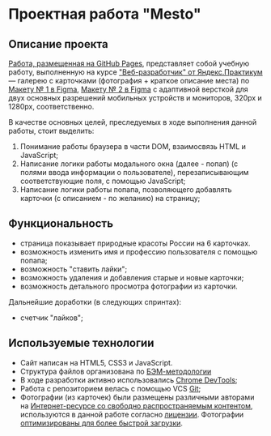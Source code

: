 # Проектная работа "Mesto"

## Описание проекта

[Работа, размещенная на GitHub Pages](https://cosmopolityan.github.io/mesto/), представляет собой учебную работу, выполненную на курсе ["Веб-разработчик" от Яндекс.Практикум](https://practicum.yandex.ru/web) — галерею с карточками (фотография + краткое описание места) по [Макету № 1 в Figma](https://www.figma.com/file/2cn9N9jSkmxD84oJik7xL7/JavaScript.-Sprint-4?node-id=0%3A1), [Макету № 2 в Figma](https://www.figma.com/file/bjyvbKKJN2naO0ucURl2Z0/JavaScript.-Sprint-5?node-id=0%3A1) с адаптивной версткой для двух основных разрешений мобильных устройств и мониторов, 320px и 1280px, соответственно.

В качестве основных целей, преследуемых в ходе выполнения данной работы, стоит выделить:
1. Понимание работы браузера в части DOM, взаимосвязь HTML и JavaScript;
2. Написание логики работы модального окна (далее - попап) (с полями ввода информации о пользователе), перезаписывающим соответствующие поля, с помощью JavaScript;
3. Написание логики работы попапа, позволяющего добавлять карточки (с описанием - по желанию) на страницу;

## Функциональность

* страница показывает природные красоты России на 6 карточках.
* возможность изменить имя и профессию пользователя с помощью попапа;
* возможность "ставить лайки";
* возможность удаления и добавления старые и новые карточки;
* возможность детального просмотра фотографии из карточки.

Дальнейшие доработки (в следующих спринтах):
* счетчик "лайков";

## Используемые технологии

* Сайт написан на HTML5, CSS3 и JavaScript.
* Структура файлов организована по [БЭМ-методологии](https://ru.bem.info/)
* В ходе разработки активно использовались [Chrome DevTools](https://developer.chrome.com/docs/devtools/);
* Работа с репозиторием велась с помощью VCS [Git](https://ru.wikipedia.org/wiki/Git);
* Фотографии (из карточек) были размещены различными авторами на [Интернет-ресурсе со свободно распространяемым контентом](https://unsplash.com/), используются в данной работе согласно [лицензии](https://unsplash.com/license). Фотографии [оптимизированы для более быстрой загрузки](https://tinypng.com/).
